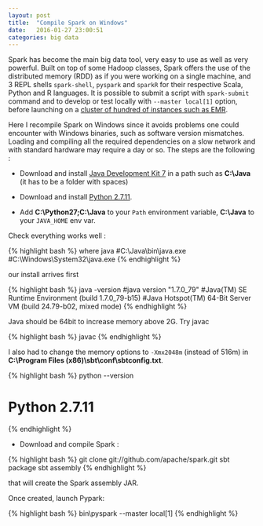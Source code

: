 ```yaml
---
layout: post
title:  "Compile Spark on Windows"
date:   2016-01-27 23:00:51
categories: big data
---
```


Spark has become the main big data tool, very easy to use as well as very powerful. Built on top of some Hadoop classes, Spark offers the use of the distributed memory (RDD) as if you were working on a single machine, and 3 REPL shells `spark-shell`, `pyspark` and `sparkR` for their respective Scala, Python and R languages. It is possible to submit a script with `spark-submit` command and to develop or test locally with `--master local[1]` option, before launching on a [cluster of hundred of instances such as EMR](http://christopher5106.github.io/big/data/2016/01/19/computation-power-as-you-need-with-EMR-auto-termination-cluster-example-random-forest-python.html).

Here I recompile Spark on Windows since it avoids problems one could encounter with Windows binaries, such as software version mismatches. Loading and compiling all the required dependencies on a slow network and with standard hardware may require a day or so. The steps are the following :

- Download and install [Java Development Kit 7](http://www.oracle.com/technetwork/java/javase/downloads/jdk7-downloads-1880260.html) in a path such as **C:\Java** (it has to be a folder with spaces)

- Download and install [Python 2.7.11](https://www.python.org/downloads/).

- Add **C:\Python27\;C:\Java** to your `Path` environment variable, **C:\Java** to your `JAVA_HOME` env var.

Check everything works well :

{% highlight bash %}
where java
#C:\Java\bin\java.exe
#C:\Windows\System32\java.exe
{% endhighlight %}

our install arrives first

{% highlight bash %}
java -version
#java version "1.7.0_79"
#Java(TM) SE Runtime Environment (build 1.7.0_79-b15)
#Java Hotspot(TM) 64-Bit Server VM (build 24.79-b02, mixed mode)
{% endhighlight %}

Java should be 64bit to increase memory above 2G. Try javac

{% highlight bash %}
javac
{% endhighlight %}

I also had to change the memory options to `-Xmx2048m` (instead of 516m) in **C:\Program Files (x86)\sbt\conf\sbtconfig.txt**.

{% highlight bash %}
python --version
# Python 2.7.11
{% endhighlight %}

- Download and compile Spark :

{% highlight bash %}
git clone git://github.com/apache/spark.git
sbt package
sbt assembly
{% endhighlight %}

that will create the Spark assembly JAR.

Once created, launch Pypark:

{% highlight bash %}
bin\pyspark --master local[1]
{% endhighlight %}
